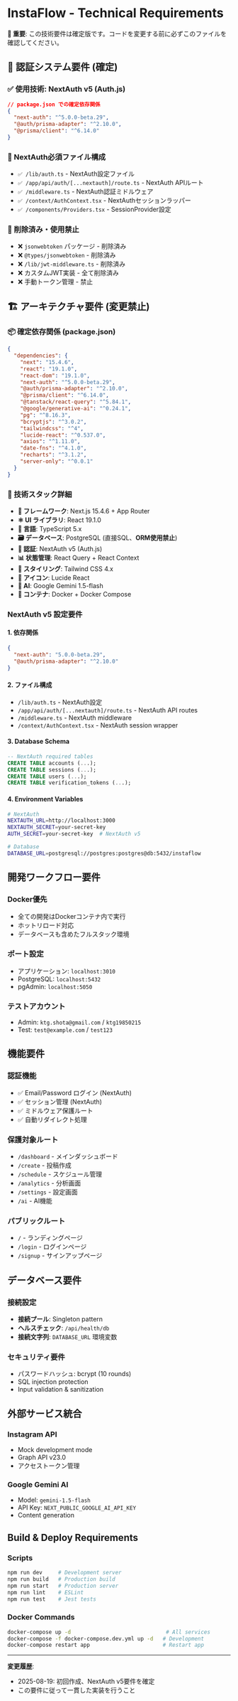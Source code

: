 # InstaFlow - Technical Requirements

**🚨 重要**: この技術要件は確定版です。コードを変更する前に必ずこのファイルを確認してください。

## 🔐 認証システム要件 (確定)

### ✅ 使用技術: NextAuth v5 (Auth.js)
```json
// package.json での確定依存関係
{
  "next-auth": "^5.0.0-beta.29",
  "@auth/prisma-adapter": "^2.10.0",
  "@prisma/client": "^6.14.0"
}
```

### 📂 NextAuth必須ファイル構成
- `✅ /lib/auth.ts` - NextAuth設定ファイル
- `✅ /app/api/auth/[...nextauth]/route.ts` - NextAuth APIルート
- `✅ /middleware.ts` - NextAuth認証ミドルウェア
- `✅ /context/AuthContext.tsx` - NextAuthセッションラッパー
- `✅ /components/Providers.tsx` - SessionProvider設定

### 🚫 削除済み・使用禁止
- ❌ `jsonwebtoken` パッケージ - 削除済み
- ❌ `@types/jsonwebtoken` - 削除済み
- ❌ `/lib/jwt-middleware.ts` - 削除済み
- ❌ カスタムJWT実装 - 全て削除済み
- ❌ 手動トークン管理 - 禁止

## 🏗️ アーキテクチャ要件 (変更禁止)

### 📦 確定依存関係 (package.json)
```json
{
  "dependencies": {
    "next": "15.4.6",
    "react": "19.1.0", 
    "react-dom": "19.1.0",
    "next-auth": "^5.0.0-beta.29",
    "@auth/prisma-adapter": "^2.10.0",
    "@prisma/client": "^6.14.0",
    "@tanstack/react-query": "^5.84.1",
    "@google/generative-ai": "^0.24.1",
    "pg": "^8.16.3",
    "bcryptjs": "^3.0.2",
    "tailwindcss": "^4",
    "lucide-react": "^0.537.0",
    "axios": "^1.11.0",
    "date-fns": "^4.1.0",
    "recharts": "^3.1.2",
    "server-only": "^0.0.1"
  }
}
```

### 🔧 技術スタック詳細
- **📱 フレームワーク**: Next.js 15.4.6 + App Router
- **⚛️ UI ライブラリ**: React 19.1.0
- **📝 言語**: TypeScript 5.x
- **🗃️ データベース**: PostgreSQL (直接SQL、**ORM使用禁止**)
- **🔐 認証**: NextAuth v5 (Auth.js)
- **📊 状態管理**: React Query + React Context
- **🎨 スタイリング**: Tailwind CSS 4.x
- **🔲 アイコン**: Lucide React
- **🤖 AI**: Google Gemini 1.5-flash
- **🐳 コンテナ**: Docker + Docker Compose

### NextAuth v5 設定要件

#### 1. 依存関係
```json
{
  "next-auth": "5.0.0-beta.29",
  "@auth/prisma-adapter": "^2.10.0"
}
```

#### 2. ファイル構成
- `/lib/auth.ts` - NextAuth設定
- `/app/api/auth/[...nextauth]/route.ts` - NextAuth API routes
- `/middleware.ts` - NextAuth middleware
- `/context/AuthContext.tsx` - NextAuth session wrapper

#### 3. Database Schema
```sql
-- NextAuth required tables
CREATE TABLE accounts (...);
CREATE TABLE sessions (...);
CREATE TABLE users (...);
CREATE TABLE verification_tokens (...);
```

#### 4. Environment Variables
```bash
# NextAuth
NEXTAUTH_URL=http://localhost:3000
NEXTAUTH_SECRET=your-secret-key
AUTH_SECRET=your-secret-key  # NextAuth v5

# Database
DATABASE_URL=postgresql://postgres:postgres@db:5432/instaflow
```

## 開発ワークフロー要件

### Docker優先
- 全ての開発はDockerコンテナ内で実行
- ホットリロード対応
- データベースも含めたフルスタック環境

### ポート設定
- アプリケーション: `localhost:3010`
- PostgreSQL: `localhost:5432`
- pgAdmin: `localhost:5050`

### テストアカウント
- Admin: `ktg.shota@gmail.com` / `ktg19850215`
- Test: `test@example.com` / `test123`

## 機能要件

### 認証機能
- ✅ Email/Password ログイン (NextAuth)
- ✅ セッション管理 (NextAuth)
- ✅ ミドルウェア保護ルート
- ✅ 自動リダイレクト処理

### 保護対象ルート
- `/dashboard` - メインダッシュボード
- `/create` - 投稿作成
- `/schedule` - スケジュール管理
- `/analytics` - 分析画面
- `/settings` - 設定画面
- `/ai` - AI機能

### パブリックルート
- `/` - ランディングページ
- `/login` - ログインページ
- `/signup` - サインアップページ

## データベース要件

### 接続設定
- **接続プール**: Singleton pattern
- **ヘルスチェック**: `/api/health/db`
- **接続文字列**: `DATABASE_URL` 環境変数

### セキュリティ要件
- パスワードハッシュ: bcrypt (10 rounds)
- SQL injection protection
- Input validation & sanitization

## 外部サービス統合

### Instagram API
- Mock development mode
- Graph API v23.0
- アクセストークン管理

### Google Gemini AI
- Model: `gemini-1.5-flash`
- API Key: `NEXT_PUBLIC_GOOGLE_AI_API_KEY`
- Content generation

## Build & Deploy Requirements

### Scripts
```bash
npm run dev     # Development server
npm run build   # Production build
npm run start   # Production server
npm run lint    # ESLint
npm run test    # Jest tests
```

### Docker Commands
```bash
docker-compose up -d                              # All services
docker-compose -f docker-compose.dev.yml up -d   # Development
docker-compose restart app                       # Restart app
```

---

**変更履歴**:
- 2025-08-19: 初回作成、NextAuth v5要件を確定
- この要件に従って一貫した実装を行うこと